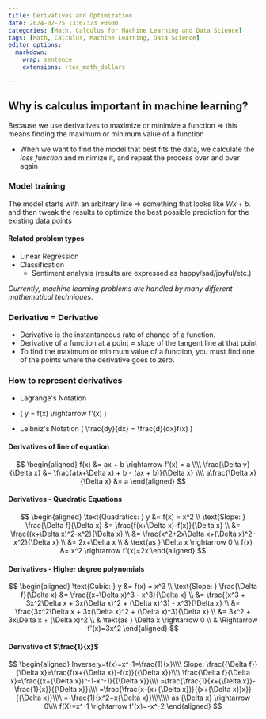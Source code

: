 ```yaml
---
title: Derivatives and Optimization
date: 2024-02-25 13:07:23 +0500
categories: [Math, Calculus for Machine Learning and Data Science]
tags: [Math, Calculus, Machine Learning, Data Science]
editor_options:
  markdown:
    wrap: sentence
    extensions: +tex_math_dollars

---
```

<script src="https://polyfill.io/v3/polyfill.min.js?features=es6"></script>
<script id="MathJax-script" async src="https://cdn.jsdelivr.net/npm/mathjax@3/es5/tex-mml-chtml.js"></script>



## Why is calculus important in machine learning?
Because we use derivatives to maximize or minimize a function 
=> this means finding the maximum or minimum value of a function

* When we want to find the model that best fits the data, we calculate the *loss function* and minimize it, and repeat the process over and over again

### Model training
The model starts with an arbitrary line => something that looks like $Wx + b$.
and then tweak the results to optimize the best possible prediction for the existing data points

#### Related problem types
- Linear Regression
- Classification
	- Sentiment analysis (results are expressed as happy/sad/joyful/etc.)

*Currently, machine learning problems are handled by many different mathematical techniques*.

### Derivative = Derivative
* Derivative is the instantaneous rate of change of a function.
* Derivative of a function at a point = slope of the tangent line at that point
* To find the maximum or minimum value of a function, you must find one of the points where the derivative goes to zero.

### How to represent derivatives
- Lagrange's Notation
- \( y = f(x) \rightarrow f'(x) \)

- Leibniz's Notation
	  \( \frac{dy}{dx} = \frac{d}{dx}f(x) \)

#### Derivatives of line of equation
$$
\begin{aligned}
f(x) &= ax + b \rightarrow f'(x) = a \\\\
\frac{\Delta y}{\Delta x} &= \frac{a(x+\Delta x) + b - (ax + b)}{\Delta x} \\\\
a\frac{\Delta x}{\Delta x} &= a 
\end{aligned}
$$

#### Derivatives - Quadratic Equations
$$
\begin{aligned}
\text{Quadratics: } y &= f(x) = x^2 \\
\text{Slope: } \frac{\Delta f}{\Delta x} &= \frac{f(x+\Delta x)-f(x)}{\Delta x} \\
&= \frac{(x+\Delta x)^2-x^2}{\Delta x} \\
&= \frac{x^2+2x\Delta x+(\Delta x)^2-x^2}{\Delta x} \\
&= 2x+\Delta x \\
& \text{as } \Delta x \rightarrow 0 \\
f(x) &= x^2 \rightarrow f'(x)=2x
\end{aligned}
$$


#### Derivatives - Higher degree polynomials
$$
\begin{aligned}
\text{Cubic: } y &= f(x) = x^3 \\
\text{Slope: } \frac{\Delta f}{\Delta x} &= \frac{(x+\Delta x)^3 - x^3}{\Delta x} \\
&= \frac{(x^3 + 3x^2\Delta x + 3x(\Delta x)^2 + (\Delta x)^3) - x^3}{\Delta x} \\
&= \frac{3x^2\Delta x + 3x(\Delta x)^2 + (\Delta x)^3}{\Delta x} \\
&= 3x^2 + 3x\Delta x + (\Delta x)^2 \\
& \text{as } \Delta x \rightarrow 0 \\
& \Rightarrow f'(x)=3x^2
\end{aligned}
$$


#### Derivative of $\frac{1}{x}$

$$
\begin{aligned}
Inverse:y=f(x)=x^-1=\frac{1}{x}\\\\
Slope: \frac{{\Delta f}}{\Delta x}=\frac{f(x+{\Delta x})-f(x)}{{\Delta x}}\\\\
\frac{\Delta f}{\Delta x}=\frac{(x+{\Delta x})^-1-x^-1}{{\Delta x}}\\\\
=\frac{\frac{1}{x+{\Delta x}}-\frac{1}{x}}{{\Delta x}}\\\\
=\frac{\frac{x-(x+{\Delta x})}{(x+{\Delta x})x}}{{\Delta x}}\\\\
=-\frac{1}{x^2+x{\Delta x}}\\\\\\\\
as {\Delta x} \rightarrow 0\\\\
f(X)=x^-1 \rightarrow f'(x)=-x^-2
\end{aligned}
$$

